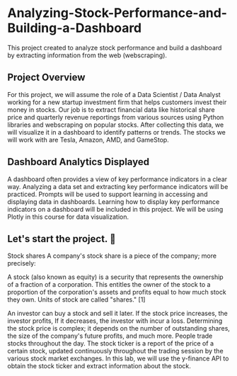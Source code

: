 # Analyzing-Stock-Performance-and-Building-a-Dashboard
This project created to analyze stock performance and build a dashboard by extracting information from the web (webscraping).


## Project Overview
For this project, we will assume the role of a Data Scientist / Data Analyst working for a new startup investment firm that helps customers invest their money in stocks. Our job is to extract financial data like historical share price and quarterly revenue reportings from various sources using Python libraries and webscraping on popular stocks. After collecting this data, we will visualize it in a dashboard to identify patterns or trends. The stocks we will work with are Tesla, Amazon, AMD, and GameStop.

## Dashboard Analytics Displayed

A dashboard often provides a view of key performance indicators in a clear way. Analyzing a data set and extracting key performance indicators will be practiced. Prompts will be used to support learning in accessing and displaying data in dashboards. Learning how to display key performance indicators on a dashboard will be included in this project. We will be using Plotly in this course for data visualization.


## Let's start the project. 🧐

Stock shares
A company's stock share is a piece of the company; more precisely:

A stock (also known as equity) is a security that represents the ownership of a fraction of a corporation. This
entitles the owner of the stock to a proportion of the corporation's assets and profits equal to how much stock they own. Units of stock are called "shares." [1]

An investor can buy a stock and sell it later. If the stock price increases, the investor profits, If it decreases, the investor with incur a loss.  Determining the stock price is complex; it depends on the number of outstanding shares, the size of the company's future profits, and much more. People trade stocks throughout the day. The stock ticker is a report of the price of a certain stock, updated continuously throughout the trading session by the various stock market exchanges. In this lab, we will use the y-finance API to obtain the stock ticker and extract information about the stock.
